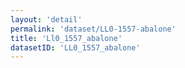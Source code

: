 ```yaml
---
layout: 'detail'
permalink: 'dataset/LL0-1557-abalone'
title: 'Ll0_1557_abalone'
datasetID: 'LL0_1557_abalone'
---
```

